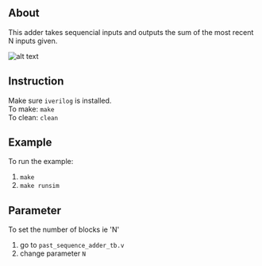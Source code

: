 About
--
This adder takes sequencial inputs and outputs the sum of the most recent N inputs given.

![alt text](https://github.com/vasinwr/some_verilog/blob/master/2N_sequence_adder/with_normal_adder/design.png "Logo Title Text 1")

Instruction
--
Make sure `iverilog` is installed. <br>
To make: `make` <br>
To clean: `clean`

Example
--
To run the example:
  1. `make`
  2. `make runsim` 

Parameter
--
To set the number of blocks ie 'N'
  1. go to `past_sequence_adder_tb.v`
  2. change parameter `N` 
